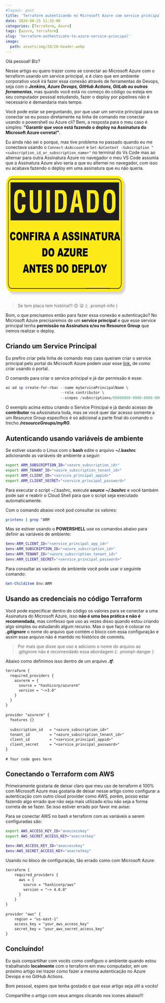 ```yaml
---
#layout: post
title: 'Terraform autenticando no Microsoft Azure com service principal' 
date: 2024-08-25 11:33:00
categories: [Terraform, Azure]
tags: [azure, terraform]
slug: 'terraform-authenticate-to-azure-service-principal'
image:
  path: assets/img/20/20-header.webp
---
```


Olá pessoal! Blz?

Nesse artigo eu quero trazer como se conectar ao Microsoft Azure com o terraform usando um service principal, e é claro que em ambiente corporativo você irá fazer essa conexão através de ferramentas de Devops, seja com o ***Jenkins, Azure Devops, GitHub Actions, GitLab ou outras ferramentas***, mas quando você está no começo do código ou esteja em seu computador pessoal estudando, fazer o deploy por pipelines não é necessário e demandaria mais tempo.

Você pode estar se perguntando, por que usar um service principal para se conectar se eu posso diretamente na linha de comando me conectar usando o powershell ou Azure cli? Bem, a resposta para o meu caso é simples: **"Garantir que voce está fazendo o deploy na Assinatura do Microsoft Azure correta!".**

Eu ainda não sei o porque, mas tive problema no passado quando eu me conectava usando o ```Connect-AzAccount``` e ```Set-AzContext -Subscription "<subscription_id_or_subscription_name>"``` no terminal do Vs Code mas ao alternar para outra Assinatura Azure no navegador o meu VS Code assumia que a Assinatura Azure alvo seria a que eu alternei no navegador, com isso eu acabava fazendo o deploy em uma assinatura que eu não queria.

<img src="/assets/img/20/01.png" alt="Se tem placa tem história" width="400" height="400">

> Se tem placa tem história!!! 😊 😜
{: .prompt-info }

Bom, o que precisamos então para fazer essa conexão e autenticação? No Microsoft Azure precisaremos de um **service principal** e que esse service principal tenha **permissão na Assinatura e/ou no Resource Group** que iremos realizar o deploy.

## Criando um Service Principal

Eu prefiro criar pela linha de comando mas caso queiram criar o service principal pelo portal do Microsoft Azure podem usar esse <a href="https://learn.microsoft.com/en-us/entra/identity-platform/howto-create-service-principal-portal" target="_blank">link.</a> de como criar usando o portal.

O comando para criar o service principal e já dar permissão é esse:

```powershell
az ad sp create-for-rbac --name myServicePrincipalName \
                         --role contributor \
                         --scopes /subscriptions/00000000-0000-0000-0000-000000000000
```

O exemplo acima estou criando o Service Principal e já dando acesso de **contributor** na aAssinatura toda, mas se você quer dar acesso somente a um Resource Group específico é só adicional a parte final do comando o trecho ***/resourceGroups/myRG***.

## Autenticando usando variáveis de ambiente

Se estiver usando o Linux com o **bash** edite o arquivo **~/.bashrc** adicionando as variáveis de ambiente a seguir:

```bash
export ARM_SUBSCRIPTION_ID="<azure_subscription_id>"
export ARM_TENANT_ID="<azure_subscription_tenant_id>"
export ARM_CLIENT_ID="<service_principal_appid>"
export ARM_CLIENT_SECRET="<service_principal_password>"
```

Para executar o script ~/.bashrc, execute ***source ~/.bashrc*** e você também pode sair e reabrir o Cloud Shell para que o script seja executado automaticamente.

Com o comando abaixo você pod consultar os valores:

```bash
printenv | grep ^ARM
```

Mas se estiver usando o **POWERSHELL** use os comandos abaixo para definir as variáveis de ambiente:

```powershell
$env:ARM_CLIENT_ID="<service_principal_app_id>"
$env:ARM_SUBSCRIPTION_ID="<azure_subscription_id>"
$env:ARM_TENANT_ID="<azure_subscription_tenant_id>"
$env:ARM_CLIENT_SECRET="<service_principal_password>"
```

Para consultar as variáveis de ambiente você pode usar o seguinte comando:

```powershell
Get-Childitem Env:ARM
```

## Usando as credenciais no código Terraform

Você pode especificar dentro do código os valores para se conectar a uma Assinatura do Microsoft Azure, isso **não é uma boa prática e não é recomendada**, mas confesso que uso as vezes disso quando estou criando algo simples ou estudando algum recurso. Mas o que faço é colocar no ***.gitignore*** o nome do arquivo que contém o bloco com essa configuração e assim esse arquivo não é mantido no histórico de commits.

> Por mais que disse que uso e adiciono o nome do arquivo ao .gitignore não é recomendado essa abordagem
{: .prompt-danger }

Abaixo como definimos isso dentro de um arquivo ***.tf***:

```hcl
terraform {
  required_providers {
    azurerm = {
      source = "hashicorp/azurerm"
      version = "~>3.0"
    }
  }
}

provider "azurerm" {
  features {}

  subscription_id   = "<azure_subscription_id>"
  tenant_id         = "<azure_subscription_tenant_id>"
  client_id         = "<service_principal_appid>"
  client_secret     = "<service_principal_password>"
}

# Your code goes here
```

## Conectando o Terraform com AWS

Primeiramente gostaria de deixar claro que meu uso de terraform é 100% com Microsoft Azure mas gostaria de deixar nesse artigo como configurar a autenticação com outro cloud provider como AWS, porém, posso estar fazendo algo errado que não seja mais utilizado e/ou não seja a forma correta de se fazer. Se isso estiver errado por favor me avise:

Para se conectar AWS no bash e terraform com as variáveis a serem configuradas são:

```bash
export AWS_ACCESS_KEY_ID="anaccesskey"
export AWS_SECRET_ACCESS_KEY="asecretkey"
```

```powershell
$env:AWS_ACCESS_KEY_ID="anaccesskey"
$env:AWS_SECRET_ACCESS_KEY="asecretkey"
```
Usando no bloco de configuração, tão errado como com Microsoft Azure:

```hcl
terraform {
    required_providers {
      aws = {
        source = "hashicorp/aws"
        version = "~> 4.0.0"
      }
    }
}

provider "aws" {
    region = "us-east-1"
    access_key = "your_aws_access_key"
    secret_key = "your_aws_secret_access_key"
}
```

## Concluindo!

Eu quis compartilhar com vocês como configuro o ambiente quando estou trabalhando **localmente** com o terraform em meu computador, em um próximo artigo irei trazer como fazer a mesma autenticação no Azure Devops e no GitHub Actions.

Bom pessoal, espero que tenha gostado e que esse artigo seja útil a vocês!

Compartilhe o artigo com seus amigos clicando nos icones abaixo!!!
